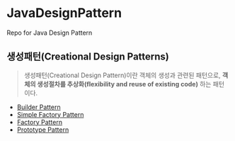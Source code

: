 # JavaDesignPattern
Repo for Java Design Pattern 

## 생성패턴(Creational Design Patterns) 
> 생성패턴(Creational Design Pattern)이란 객체의 생성과 관련된 패턴으로, **객체의 생성절차를 추상화(flexibility and reuse of existing code)** 하는 패턴이다.
- <a href="https://github.com/puddingForever/JavaDesignPattern/tree/main/JavaDesignPattern/src/creational/builder">Builder Pattern</a> 
- <a href="https://github.com/puddingForever/JavaDesignPattern/tree/main/JavaDesignPattern/src/creational/simplefactory">Simple Factory Pattern</a>
- <a href="https://github.com/puddingForever/JavaDesignPattern/tree/main/JavaDesignPattern/src/creational/factorymethod">Factory Pattern</a>
- <a href="https://github.com/puddingForever/JavaDesignPattern/tree/main/JavaDesignPattern/src/creational/prototype/war">Prototype Pattern</a>

